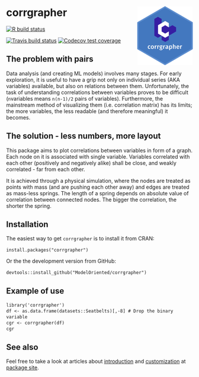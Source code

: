 # corrgrapher <img src="man/figures/logo.png" align="right" width="150"/>

<!-- badges: start -->
[![R build status](https://github.com/ModelOriented/corrgrapher/workflows/R-CMD-check/badge.svg)](https://github.com/ModelOriented/corrgrapher/actions?query=workflow%3AR-CMD-check)

[![Travis build status](https://travis-ci.org/ModelOriented/corrgrapher.svg?branch=master)](https://travis-ci.org/ModelOriented/corrgrapher)
[![Codecov test coverage](https://codecov.io/gh/ModelOriented/corrgrapher/branch/master/graph/badge.svg)](https://codecov.io/gh/ModelOriented/corrgrapher?branch=master)
<!-- badges: end -->

## The problem with pairs

Data analysis (and creating ML models) involves many stages. For early exploration, it is useful to have a grip not only on individual series (AKA variables) available, but also on relations between them. Unfortunately, the task of understanding correlations between variables proves to be difficult (`n`variables means `n(n-1)/2` pairs of variables). Furthermore, the mainstream method of visualizing them (i.e. correlation matrix) has its limits; the more variables, the less readable (and therefore meaningful) it becomes.  

## The solution - less numbers, more layout

This package aims to plot correlations between variables in form of a graph. Each node on it is associated with single variable. Variables correlated with each other (positively and negatively alike) shall be close, and weakly correlated  - far from each other. 

It is achieved through a physical simulation, where the nodes are treated as points with mass (and are pushing each other away) and edges are treated as mass-less springs. The length of a spring depends on absolute value of correlation between connected nodes. The bigger the correlation, the shorter the spring.

## Installation

The easiest way to get `corrgrapher` is to install it from CRAN:

```{r}
install.packages("corrgrapher")
```

Or the the development version from GitHub:

```{r}
devtools::install_github("ModelOriented/corrgrapher")
```

## Example of use

```
library('corrgrapher')
df <- as.data.frame(datasets::Seatbelts)[,-8] # Drop the binary variable
cgr <- corrgrapher(df)
cgr
```

## See also

Feel free to take a look at articles about
[introduction](https://modeloriented.github.io/corrgrapher/articles/Introduction.html) and [customization](https://modeloriented.github.io/corrgrapher/articles/Customization.html) at
[package site](https://modeloriented.github.io/corrgrapher/index.html).
